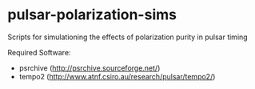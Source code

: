 pulsar-polarization-sims
========================

Scripts for simulationing the effects of polarization purity in pulsar timing

Required Software:

* psrchive (http://psrchive.sourceforge.net/)
* tempo2 (http://www.atnf.csiro.au/research/pulsar/tempo2/)

